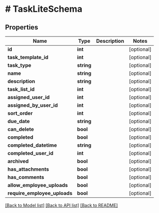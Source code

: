# # TaskLiteSchema

## Properties

Name | Type | Description | Notes
------------ | ------------- | ------------- | -------------
**id** | **int** |  | [optional]
**task_template_id** | **int** |  | [optional]
**task_type** | **string** |  | [optional]
**name** | **string** |  | [optional]
**description** | **string** |  | [optional]
**task_list_id** | **int** |  | [optional]
**assigned_user_id** | **int** |  | [optional]
**assigned_by_user_id** | **int** |  | [optional]
**sort_order** | **int** |  | [optional]
**due_date** | **string** |  | [optional]
**can_delete** | **bool** |  | [optional]
**completed** | **bool** |  | [optional]
**completed_datetime** | **string** |  | [optional]
**completed_user_id** | **int** |  | [optional]
**archived** | **bool** |  | [optional]
**has_attachments** | **bool** |  | [optional]
**has_comments** | **bool** |  | [optional]
**allow_employee_uploads** | **bool** |  | [optional]
**require_employee_uploads** | **bool** |  | [optional]

[[Back to Model list]](../../README.md#models) [[Back to API list]](../../README.md#endpoints) [[Back to README]](../../README.md)
